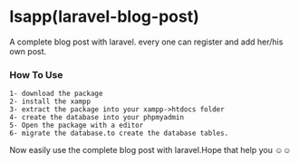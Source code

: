 # lsapp(laravel-blog-post)
A complete blog post with laravel. every one can register and add her/his own post.
### How To Use
```
1- download the package
2- install the xampp
3- extract the package into your xampp->htdocs folder
4- create the database into your phpmyadmin
5- Open the package with a editor
6- migrate the database.to create the database tables.
```
Now easily use the complete blog post with laravel.Hope that help you ☺☺
